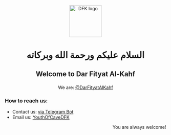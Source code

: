 <p align="center">
  <img width="100" src="https://user-images.githubusercontent.com/99977010/154752890-77cb06a4-a6e0-48d0-a765-6e5b321cfcf1.png" alt="DFK logo">
</p>

<h1 align="center">السلام عليكم ورحمة الله وبركاته</h1>

## <p align="center">Welcome to Dar Fityat Al-Kahf</p>

<p align="center">We are: <a href="https://t.me/DarAlFityah">@DarFityatAlKahf</a></p>

### How to reach us:
- Contact us: [via Telegram Bot](https://t.me/DarAlFityahAlKahfBot)
- Email us: [YouthOfCaveDFK](mailto:YouthOfCaveDFK@gmail.com)

<p align="right">You are always welcome!</p>

<!---
DarFityatAlKahf/DarFityatAlKahf is a ✨ special ✨ repository because its `README.md` (this file) appears on your GitHub profile.
You can click the Preview link to take a look at your changes.
--->
